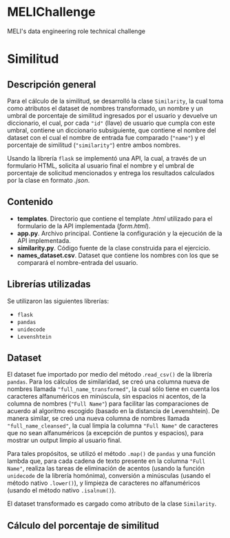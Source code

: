# MELIChallenge
MELI's data engineering role technical challenge

# Similitud

## Descripción general

Para el cálculo de la similitud, se desarrolló la clase `Similarity`, la cual toma como atributos el dataset de nombres transformado, un nombre y un umbral de porcentaje de similitud ingresados por el usuario y devuelve un diccionario, el cual, por cada `"id"` (llave) de usuario que cumpla con este umbral, contiene un diccionario subsiguiente, que contiene el nombre del dataset con el cual el nombre de entrada fue comparado (`"name"`) y el porcentaje de similitud (`"similarity"`) entre ambos nombres.

Usando la librería `flask` se implementó una API, la cual, a través de un formulario HTML, solicita al usuario final el nombre y el umbral de porcentaje de solicitud mencionados y entrega los resultados calculados por la clase en formato *.json*.

## Contenido

 - **templates**. Directorio que contiene el template *.html* utilizado para el formulario de la API implementada (*form.html*).
 - **app.py**. Archivo principal. Contiene la configuración y la ejecución de la API implementada.
 - **similarity.py**. Código fuente de la clase construida para el ejercicio.
 - **names_dataset.csv**. Dataset que contiene los nombres con los que se comparará el nombre-entrada del usuario.

## Librerías utilizadas

Se utilizaron las siguientes librerías:

 - `flask`
 - `pandas`
 - `unidecode`
 - `Levenshtein`

## Dataset

El dataset fue importado por medio del método .`read_csv()` de la librería `pandas`. Para los cálculos de similaridad, se creó una columna nueva de nombres llamada `"full_name_transformed"`, la cual sólo tiene en cuenta los caracteres alfanuméricos en minúscula, sin espacios ni acentos, de la columna de nombres (`"Full Name"`) para facilitar las comparaciones de acuerdo al algoritmo escogido (basado en la distancia de Levenshtein). De manera similar, se creó una nueva columna de nombres llamada `"full_name_cleansed"`, la cual limpia la columna `"Full Name"` de caracteres que no sean alfanuméricos (a excepción de puntos y espacios), para mostrar un output limpio al usuario final.

Para tales propósitos, se utilizó el método `.map()` de `pandas` y una función lambda que, para cada cadena de texto presente en la columna `"Full Name"`, realiza las tareas de eliminación de acentos (usando la función `unidecode` de la librería homónima), conversión a minúsculas (usando el método nativo `.lower()`), y limpieza de caracteres no alfanuméricos (usando el método nativo `.isalnum()`).

El dataset transformado es cargado como atributo de la clase `Similarity`.

## Cálculo del porcentaje de similitud

